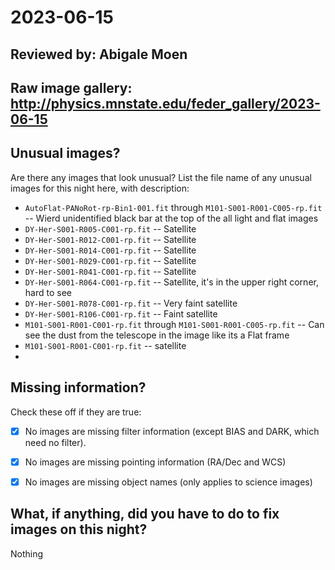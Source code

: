 # 2023-06-15

## Reviewed by:   Abigale Moen

## Raw image gallery: http://physics.mnstate.edu/feder_gallery/2023-06-15

## Unusual images?

Are there any images that look unusual? List the file name of any unusual images for this night here, with description:

+ `AutoFlat-PANoRot-rp-Bin1-001.fit` through `M101-S001-R001-C005-rp.fit` -- Wierd unidentified black bar at the top of the all light and flat images
+ `DY-Her-S001-R005-C001-rp.fit` -- Satellite
+ `DY-Her-S001-R012-C001-rp.fit` -- Satellite
+ `DY-Her-S001-R014-C001-rp.fit` -- Satellite
+ `DY-Her-S001-R029-C001-rp.fit` -- Satellite
+ `DY-Her-S001-R041-C001-rp.fit` -- Satellite
+ `DY-Her-S001-R064-C001-rp.fit` -- Satellite, it's in the upper right corner, hard to see
+ `DY-Her-S001-R078-C001-rp.fit` -- Very faint satellite
+ `DY-Her-S001-R106-C001-rp.fit` -- Faint satellite
+ `M101-S001-R001-C001-rp.fit` through `M101-S001-R001-C005-rp.fit` -- Can see the dust from the telescope in the image like its a Flat frame
+ `M101-S001-R001-C001-rp.fit` -- satellite
+ 


## Missing information?

Check these off if they are true:

- [x] No images are missing filter information (except BIAS and DARK, which need no filter).
- [x] No images are missing pointing information (RA/Dec and WCS)
- [x] No images are missing object names (only applies to science images)


## What, if anything, did you have to do to fix images on this night?

Nothing
